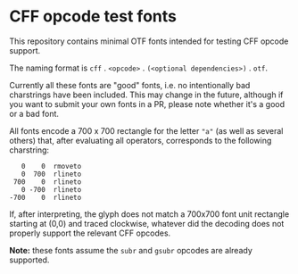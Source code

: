 # CFF opcode test fonts

This repository contains minimal OTF fonts intended for testing CFF opcode support.

The naming format is `cff` . `<opcode>` . `(<optional dependencies>)` . `otf`.

Currently all these fonts are "good" fonts, i.e. no intentionally bad charstrings
have been included. This may change in the future, although if you want to submit
your own fonts in a PR, please note whether it's a good or a bad font.

All fonts encode a 700 x 700  rectangle for the letter `"a"` (as well as several
others) that, after evaluating all operators, corresponds to the following charstring:

```
   0    0  rmoveto
   0  700  rlineto
 700    0  rlineto
   0 -700  rlineto
-700    0  rlineto
```

If, after interpreting, the glyph does not match a 700x700 font unit rectangle 
starting at (0,0) and traced clockwise, whatever did the decoding does not
properly support the relevant CFF opcodes.

**Note:** these fonts assume the `subr` and `gsubr` opcodes are already supported.
